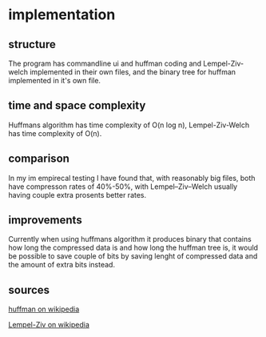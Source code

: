 # implementation

## structure

The program has commandline ui and huffman coding and Lempel-Ziv-welch implemented in their own files, and the binary tree for huffman implemented in it's own file.

## time and space complexity

Huffmans algorithm has time complexity of O(n log n), Lempel-Ziv-Welch has time complexity of O(n).

## comparison

In my im empirecal testing I have found that, with reasonably big files, both have compresson rates of 40%-50%, with Lempel–Ziv–Welch usually having couple extra prosents better rates.

## improvements

Currently when using huffmans algorithm it produces binary that contains how long the compressed data is and how long the huffman tree is, it would be possible to save couple of bits by saving lenght of compressed data and the amount of extra bits instead.

## sources

[huffman on wikipedia](https://fi.wikipedia.org/wiki/Huffmanin_koodaus)

[Lempel-Ziv on wikipedia](https://fi.wikipedia.org/wiki/Lempel-Ziv)
